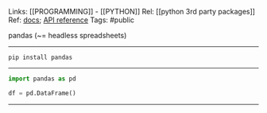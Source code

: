 Links: [[PROGRAMMING]] - [[PYTHON]]
Rel: [[python 3rd party packages]]
Ref: [docs](https://pandas.pydata.org/docs/); [API reference](https://pandas.pydata.org/docs/reference/index.html)
Tags: #public 

pandas (~= headless spreadsheets)

--- 

```pip install pandas```

--- 
```py
import pandas as pd
```
```py
df = pd.DataFrame()
```
--- 

